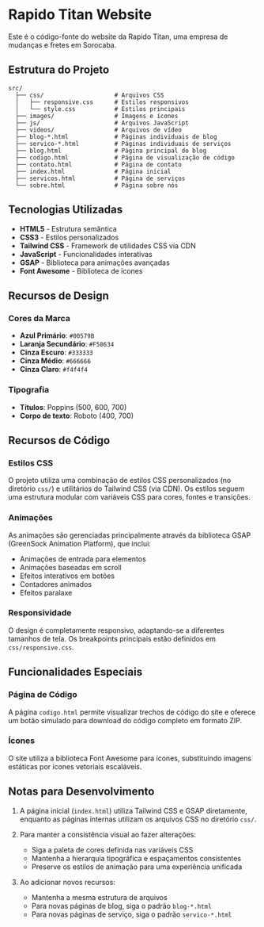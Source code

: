 # Rapido Titan Website

Este é o código-fonte do website da Rapido Titan, uma empresa de mudanças e fretes em Sorocaba.

## Estrutura do Projeto

```
src/
  ├── css/                    # Arquivos CSS
  │   ├── responsive.css      # Estilos responsivos
  │   └── style.css           # Estilos principais 
  ├── images/                 # Imagens e ícones
  ├── js/                     # Arquivos JavaScript
  ├── videos/                 # Arquivos de vídeo
  ├── blog-*.html             # Páginas individuais de blog
  ├── servico-*.html          # Páginas individuais de serviços
  ├── blog.html               # Página principal do blog
  ├── codigo.html             # Página de visualização de código
  ├── contato.html            # Página de contato
  ├── index.html              # Página inicial
  ├── servicos.html           # Página de serviços
  └── sobre.html              # Página sobre nós
```

## Tecnologias Utilizadas

- **HTML5** - Estrutura semântica
- **CSS3** - Estilos personalizados
- **Tailwind CSS** - Framework de utilidades CSS via CDN
- **JavaScript** - Funcionalidades interativas
- **GSAP** - Biblioteca para animações avançadas
- **Font Awesome** - Biblioteca de ícones

## Recursos de Design

### Cores da Marca
- **Azul Primário**: `#00579B`
- **Laranja Secundário**: `#F58634`
- **Cinza Escuro**: `#333333`
- **Cinza Médio**: `#666666`
- **Cinza Claro**: `#f4f4f4`

### Tipografia
- **Títulos**: Poppins (500, 600, 700)
- **Corpo de texto**: Roboto (400, 700)

## Recursos de Código

### Estilos CSS
O projeto utiliza uma combinação de estilos CSS personalizados (no diretório `css/`) e utilitários do Tailwind CSS (via CDN). Os estilos seguem uma estrutura modular com variáveis CSS para cores, fontes e transições.

### Animações
As animações são gerenciadas principalmente através da biblioteca GSAP (GreenSock Animation Platform), que inclui:
- Animações de entrada para elementos
- Animações baseadas em scroll
- Efeitos interativos em botões
- Contadores animados
- Efeitos paralaxe

### Responsividade
O design é completamente responsivo, adaptando-se a diferentes tamanhos de tela. Os breakpoints principais estão definidos em `css/responsive.css`.

## Funcionalidades Especiais

### Página de Código
A página `codigo.html` permite visualizar trechos de código do site e oferece um botão simulado para download do código completo em formato ZIP.

### Ícones
O site utiliza a biblioteca Font Awesome para ícones, substituindo imagens estáticas por ícones vetoriais escaláveis.

## Notas para Desenvolvimento

1. A página inicial (`index.html`) utiliza Tailwind CSS e GSAP diretamente, enquanto as páginas internas utilizam os arquivos CSS no diretório `css/`.

2. Para manter a consistência visual ao fazer alterações:
   - Siga a paleta de cores definida nas variáveis CSS
   - Mantenha a hierarquia tipográfica e espaçamentos consistentes
   - Preserve os estilos de animação para uma experiência unificada

3. Ao adicionar novos recursos:
   - Mantenha a mesma estrutura de arquivos
   - Para novas páginas de blog, siga o padrão `blog-*.html`
   - Para novas páginas de serviço, siga o padrão `servico-*.html`